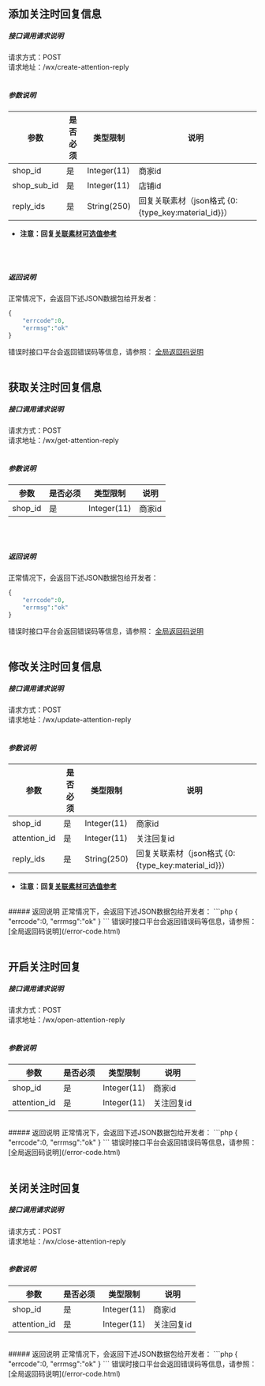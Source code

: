 
## __添加关注时回复信息__
##### 接口调用请求说明
请求方式：POST
<br  />
请求地址：/wx/create-attention-reply
<br  /><br  />
##### 参数说明
| 参数 | 是否必须 | 类型限制 | 说明 |
| -- | -- | -- | -- |
| shop_id | 是 | Integer(11) | 商家id |
| shop_sub_id | 是 | Integer(11) | 店铺id |
| reply_ids | 是 | String(250) | 回复关联素材（json格式 {0:{type_key:material_id}}） |
* **注意：回复[关联素材可选值参考](/reply_material.html)**

<br  /><br  />
##### 返回说明
正常情况下，会返回下述JSON数据包给开发者：
```php
{
    "errcode":0,
    "errmsg":"ok"
}
```
错误时接口平台会返回错误码等信息，请参照：
[全局返回码说明](/error-code.html)
<br  /><br  />


## __获取关注时回复信息__
##### 接口调用请求说明
请求方式：POST
<br  />
请求地址：/wx/get-attention-reply
<br  /><br  />
##### 参数说明
| 参数 | 是否必须 | 类型限制 | 说明 |
| -- | -- | -- | -- |
| shop_id | 是 | Integer(11) | 商家id |
<br  /><br  />
##### 返回说明
正常情况下，会返回下述JSON数据包给开发者：
```php
{
    "errcode":0,
    "errmsg":"ok"
}
```
错误时接口平台会返回错误码等信息，请参照：
[全局返回码说明](/error-code.html)
<br  /><br  />


## __修改关注时回复信息__
##### 接口调用请求说明
请求方式：POST
<br  />
请求地址：/wx/update-attention-reply
<br  /><br  />
##### 参数说明
| 参数 | 是否必须 | 类型限制 | 说明 |
| -- | -- | -- | -- |
| shop_id | 是 | Integer(11) | 商家id |
| attention_id | 是 | Integer(11) | 关注回复id |
| reply_ids | 是 | String(250) | 回复关联素材（json格式 {0:{type_key:material_id}}） |
* **注意：回复[关联素材可选值参考](/reply_material.html)**

<br  />
##### 返回说明
正常情况下，会返回下述JSON数据包给开发者：
```php
{
    "errcode":0,
    "errmsg":"ok"
}
```
错误时接口平台会返回错误码等信息，请参照：
[全局返回码说明](/error-code.html)
<br  /><br  />


## __开启关注时回复__
##### 接口调用请求说明
请求方式：POST
<br  />
请求地址：/wx/open-attention-reply
<br  /><br  />
##### 参数说明
| 参数 | 是否必须 | 类型限制 | 说明 |
| -- | -- | -- | -- |
| shop_id | 是 | Integer(11) | 商家id |
| attention_id | 是 | Integer(11) | 关注回复id |
<br  />
##### 返回说明
正常情况下，会返回下述JSON数据包给开发者：
```php
{
    "errcode":0,
    "errmsg":"ok"
}
```
错误时接口平台会返回错误码等信息，请参照：
[全局返回码说明](/error-code.html)
<br  /><br  />


## __关闭关注时回复__
##### 接口调用请求说明
请求方式：POST
<br  />
请求地址：/wx/close-attention-reply
<br  /><br  />
##### 参数说明
| 参数 | 是否必须 | 类型限制 | 说明 |
| -- | -- | -- | -- |
| shop_id | 是 | Integer(11) | 商家id |
| attention_id | 是 | Integer(11) | 关注回复id |
<br  />
##### 返回说明
正常情况下，会返回下述JSON数据包给开发者：
```php
{
    "errcode":0,
    "errmsg":"ok"
}
```
错误时接口平台会返回错误码等信息，请参照：
[全局返回码说明](/error-code.html)
<br  /><br  />

